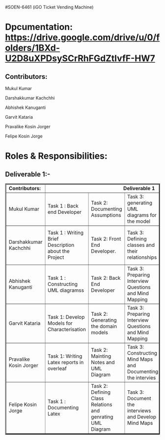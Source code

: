 #SOEN-6461 (iGO Ticket Vending Machine)

# Dpcumentation: https://drive.google.com/drive/u/0/folders/1BXd-U2D8uXPDsySCrRhFGdZtlvfF-HW7

## Contributors:

Mukul Kumar	

Darshakkumar Kachchhi
	
Abhishek Kanuganti

Garvit Kataria

Pravalike Kosin Jorger

Felipe Kosin Jorge

# Roles & Responsibilities:

## Deliverable 1:- 
	

  <table border="3px solid">
      <tbody border="2px solid">
         <tr>
            <td><b>Contributors:<b></td>
            <td colspan="5" align="center"><b>Deliverable 1<b></td>
         </tr>
         <tr>
            <td>Mukul Kumar</td>
            <td>Task 1 : Back end Developer </td>
            <td>Task  2:  Documenting Assumptions</td>
            <td>Task 3: generating UML diagrams for the model</td>
            <td>Task 4: generating Use Cases for Model</td>
            <td>Task 5: Maintaing version control Github</td>
         </tr>
         <tr>
            <td>Darshakkumar Kachchhi</td>
            <td>Task 1 : Writing Brief Description about the Project</td>
            <td>Task 2: Front End Developer.</td>
            <td>Task 3: Defining classes and their relationships</td>
            <td>Task 4: Preparing Interview Questions and Mind Mapping</td>
            <td>Task 5: Documenting Assumptions</td>
         </tr>
         <tr>
            <td>Abhishek Kanuganti</td>
            <td>Task 1 : Constructing UML diagramss</td>
            <td>Task 2: Back End Developer</td>
            <td>Task 3: Preparing Interview Questions and Mind Mapping</td>
            <td>Task 4: generating use cases</td>
            <td>Task 5: generating UMl Activity Diagram</td>
         </tr>
         <tr>
            <td>Garvit Kataria</td>
            <td>Task 1: Develop Models for Characterisation</td>
            <td>Task 2: Generating the domain models</td>
            <td>Task 3: Preparing Interview Questions and Mind Mapping</td>
            <td>Task 4: Constructing Mind Maps and Documenting the intervies</td>
            <td>Task 5: Documenting Minutes of Meetings</td>
         </tr>
         <tr>
            <td>Pravalike Kosin Jorger</td>
            <td>Task 1: Writing Latex reports in overleaf</td>
            <td>Task 2: Mainting Notes and UML Diagram</td>
            <td>Task 3: Constructing Mind Maps and Documenting the intervies</td>
            <td>Task 4: Constructing a UML activity diagram</td>
            <td>Task 5: Writing Descriptions and Introductions</td>
         </tr>
         <tr>
            <td>Felipe Kosin Jorge</td>
            <td>Task 1 : Documenting Latex</td>
            <td>Task 2: Defining Class Relations and genrating UML Diagram</td>
            <td>Task 3: Document the interviews and Develop Mind Maps</td>
            <td>Task 4: Constructing UML and Use Case Diagrams</td>
            <td>Task 5: Maintaining Github Repo Structure</td>
         </tr>
      </tbody>
   </table>

